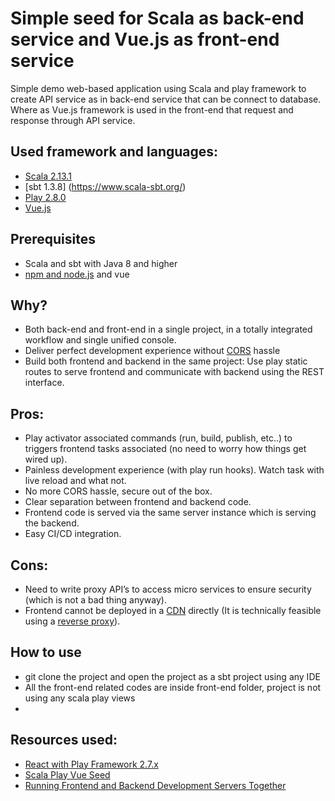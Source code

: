 # Simple seed for Scala as back-end service and Vue.js as front-end service

Simple demo web-based application using Scala and play framework to create API service as in back-end service that can be connect to database. Where as Vue.js framework is used in the front-end that request and response through API service.

## Used framework and languages:
- [Scala 2.13.1](https://www.scala-lang.org/)
- [sbt 1.3.8] (https://www.scala-sbt.org/)
- [Play 2.8.0](https://www.playframework.com/)
- [Vue.js](https://vuejs.org/)

## Prerequisites
- Scala and sbt with Java 8 and higher
- [npm and node.js](https://nodejs.org/en/) and vue

## Why?
- Both back-end and front-end in a single project, in a totally integrated workflow and single unified console.
- Deliver perfect development experience without [CORS](https://developer.mozilla.org/en-US/docs/Web/HTTP/CORS) hassle
- Build both frontend and backend in the same project: Use play static routes to serve frontend and communicate with backend using the REST interface.

## Pros:
- Play activator associated commands (run, build, publish, etc..) to triggers frontend tasks associated (no need to worry how things get wired up).
- Painless development experience (with play run hooks). Watch task with live reload and what not.
- No more CORS hassle, secure out of the box.
- Clear separation between frontend and backend code.
- Frontend code is served via the same server instance which is serving the backend.
- Easy CI/CD integration.

## Cons:
- Need to write proxy API’s to access micro services to ensure security (which is not a bad thing anyway).
- Frontend cannot be deployed in a [CDN](https://en.wikipedia.org/wiki/Content_delivery_network) directly (It is technically feasible using a [reverse proxy](https://en.wikipedia.org/wiki/Reverse_proxy)).

## How to use
- git clone the project and open the project as a sbt project using any IDE
- All the front-end related codes are inside front-end folder, project is not using any scala play views
- 

## Resources used:
- [React with Play Framework 2.7.x](https://blog.usejournal.com/react-with-play-framework-2-6-x-a6e15c0b7bd)
- [Scala Play Vue Seed](https://github.com/duncannevin/scala-play-vue-seed)
- [Running Frontend and Backend Development Servers Together](https://vsupalov.com/combine-frontend-and-backend-development-servers/)